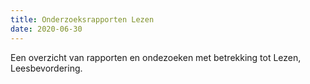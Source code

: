 ```yaml
---
title: Onderzoeksrapporten Lezen
date: 2020-06-30
---
```


Een overzicht van rapporten en ondezoeken met betrekking tot Lezen, Leesbevordering.

